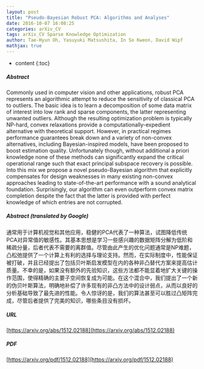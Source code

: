 ```yaml
---
layout: post
title: "Pseudo-Bayesian Robust PCA: Algorithms and Analyses"
date: 2016-10-07 16:08:25
categories: arXiv_CV
tags: arXiv_CV Sparse Knowledge Optimization
author: Tae-Hyun Oh, Yasuyuki Matsushita, In So Kweon, David Wipf
mathjax: true
---
```


* content
{:toc}

##### Abstract
Commonly used in computer vision and other applications, robust PCA represents an algorithmic attempt to reduce the sensitivity of classical PCA to outliers. The basic idea is to learn a decomposition of some data matrix of interest into low rank and sparse components, the latter representing unwanted outliers. Although the resulting optimization problem is typically NP-hard, convex relaxations provide a computationally-expedient alternative with theoretical support. However, in practical regimes performance guarantees break down and a variety of non-convex alternatives, including Bayesian-inspired models, have been proposed to boost estimation quality. Unfortunately though, without additional a priori knowledge none of these methods can significantly expand the critical operational range such that exact principal subspace recovery is possible. Into this mix we propose a novel pseudo-Bayesian algorithm that explicitly compensates for design weaknesses in many existing non-convex approaches leading to state-of-the-art performance with a sound analytical foundation. Surprisingly, our algorithm can even outperform convex matrix completion despite the fact that the latter is provided with perfect knowledge of which entries are not corrupted.

##### Abstract (translated by Google)
通常用于计算机视觉和其他应用，稳健的PCA代表了一种算法，试图降低传统PCA对异常值的敏感性。其基本思想是学习一些感兴趣的数据矩阵分解为低阶和稀疏分量，后者代表不需要的离群值。尽管由此产生的优化问题通常是NP难题，凸松弛提供了一个计算上有利的选择与理论支持。然而，在实际制度中，性能保证被打破，并且已经提出了包括贝叶斯启发模型在内的各种非凸替代方案来提高估计质量。不幸的是，如果没有额外的先验知识，这些方法都不能显着地扩大关键的操作范围，使得精确的主要子空间恢复成为可能。在这个混合中，我们提出了一个新的伪贝叶斯算法，明确地补偿了许多现有的非凸方法中的设计弱点，从而以良好的分析基础导致了最先进的性能。令人惊讶的是，我们的算法甚至可以胜过凸矩阵完成，尽管后者提供了完美的知识，哪些条目没有损坏。

##### URL
[https://arxiv.org/abs/1512.02188](https://arxiv.org/abs/1512.02188)

##### PDF
[https://arxiv.org/pdf/1512.02188](https://arxiv.org/pdf/1512.02188)

